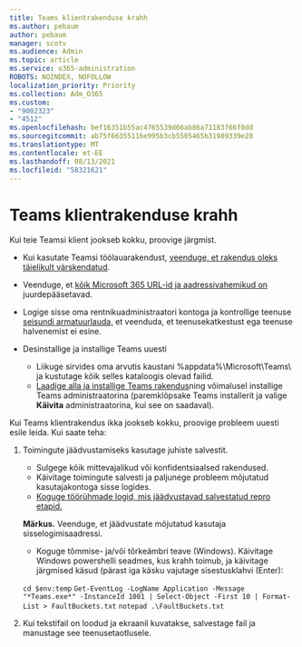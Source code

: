 ```yaml
---
title: Teams klientrakenduse krahh
ms.author: pebaum
author: pebaum
manager: scotv
ms.audience: Admin
ms.topic: article
ms.service: o365-administration
ROBOTS: NOINDEX, NOFOLLOW
localization_priority: Priority
ms.collection: Adm_O365
ms.custom:
- "9002323"
- "4512"
ms.openlocfilehash: bef16351b55ac4765539d66ab86a71183f66f0dd
ms.sourcegitcommit: ab75f66355116e995b3cb5505465b31989339e28
ms.translationtype: MT
ms.contentlocale: et-EE
ms.lasthandoff: 08/13/2021
ms.locfileid: "58321621"
---
```

# <a name="teams-client-crashing"></a>Teams klientrakenduse krahh

Kui teie Teamsi klient jookseb kokku, proovige järgmist.

- Kui kasutate Teamsi töölauarakendust, [veenduge, et rakendus oleks täielikult värskendatud](https://support.office.com/article/Update-Microsoft-Teams-535a8e4b-45f0-4f6c-8b3d-91bca7a51db1).

- Veenduge, et [kõik Microsoft 365 URL-id ja aadressivahemikud on](https://docs.microsoft.com/microsoftteams/connectivity-issues) juurdepääsetavad.

- Logige sisse oma rentnikuadministraatori kontoga ja kontrollige teenuse [seisundi armatuurlauda,](https://docs.microsoft.com/office365/enterprise/view-service-health) et veenduda, et teenusekatkestust ega teenuse halvenemist ei esine.

- Desinstallige ja installige Teams uuesti
    - Liikuge sirvides oma arvutis kaustani %appdata%\Microsoft\Teams\\ ja kustutage kõik selles kataloogis olevad failid.
    - [Laadige alla ja installige Teams rakendus](https://www.microsoft.com/microsoft-teams/download-app)ning võimalusel installige Teams administraatorina (paremklõpsake Teams installerit ja valige **Käivita** administraatorina, kui see on saadaval).

Kui Teams klientrakendus ikka jookseb kokku, proovige probleem uuesti esile leida. Kui saate teha:

1. Toimingute jäädvustamiseks kasutage juhiste salvestit.
    - Sulgege kõik mittevajalikud või konfidentsiaalsed rakendused.
    - Käivitage toimingute salvesti ja paljunege probleem mõjutatud kasutajakontoga sisse logides.
    - [Koguge töörühmade logid, mis jäädvustavad salvestatud repro etapid.](https://docs.microsoft.com/microsoftteams/log-files) 
    
    **Märkus.** Veenduge, et jäädvustate mõjutatud kasutaja sisselogimisaadressi.
    - Koguge tõmmise- ja/või tõrkeämbri teave (Windows). Käivitage Windows powershelli seadmes, kus krahh toimub, ja käivitage järgmised käsud (pärast iga käsku vajutage sisestusklahvi (Enter):

    `cd $env:temp` `Get-EventLog -LogName Application -Message "*Teams.exe*" -InstanceId 1001 | Select-Object -First 10 | Format-List > FaultBuckets.txt`
    `notepad .\FaultBuckets.txt`
    
2. Kui tekstifail on loodud ja ekraanil kuvatakse, salvestage fail ja manustage see teenusetaotlusele. 
